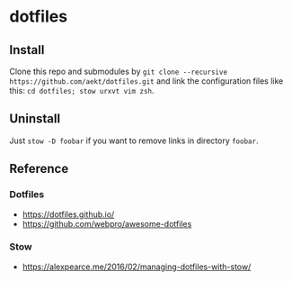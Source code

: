 # dotfiles

## Install

Clone this repo and submodules by `git clone --recursive
https://github.com/aekt/dotfiles.git` and link the configuration files
like this: `cd dotfiles; stow urxvt vim zsh`.

## Uninstall

Just `stow -D foobar` if you want to remove links in directory `foobar`.

## Reference

### Dotfiles

* https://dotfiles.github.io/
* https://github.com/webpro/awesome-dotfiles

### Stow

* https://alexpearce.me/2016/02/managing-dotfiles-with-stow/
